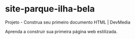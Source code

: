 # site-parque-ilha-bela

Projeto - Construa seu primeiro documento HTML | DevMedia

Aprenda a construir sua primeira página web estilizada.
